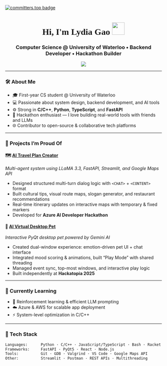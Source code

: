 <!-- Lydia Gao's GitHub Profile README -->

<!-- Top Contributor Badge (update USERNAME with your GitHub ID) -->
[![committers.top badge](https://user-badge.committers.top/canada/lydiagao.svg)](https://user-badge.committers.top/canada/lydiagao)

<h1 align="center" style="font-family: 'Times New Roman',Times, serif;">Hi, I'm Lydia Gao <img src="https://media.giphy.com/media/hvRJCLFzcasrR4ia7z/giphy.gif" width="40px"></h1>
<h3 align="center">Computer Science @ University of Waterloo • Backend Developer • Hackathon Builder</h3>

<p align="center">
  <img src="https://readme-typing-svg.herokuapp.com?font=Fira+Code&size=20&pause=1000&color=8A2BE2&center=true&vCenter=true&multiline=true&height=90&width=500&lines=Passionate+about+backend+systems+and+AI+projects.;Love+turning+ideas+into+real+tools.;Building+for+impact,+with+every+line+of+code.">
</p>


---

### 🛠️ About Me

- 🎓 First-year CS student @ University of Waterloo  
- 💻 Passionate about system design, backend development, and AI tools  
- ⚙️ Strong in **C/C++**, **Python**, **TypeScript**, and **FastAPI**  
- 🧠 Hackathon enthusiast — I love building real-world tools with friends and LLMs  
- 🌐 Contributor to open-source & collaborative tech platforms  

---

### 🚀 Projects I’m Proud Of

#### 🗺️ [AI Travel Plan Creator](https://github.com/yourusername/TravelPlanCreator)
*Multi-agent system using LLaMA 3.3, FastAPI, Streamlit, and Google Maps API*
- Designed structured multi-turn dialog logic with `<CHAT>` + `<CONTENT>` format
- Built cultural tips, visual route maps, slogan generator, and restaurant recommendations  
- Real-time itinerary updates on interactive maps with temporary & fixed markers  
- Developed for **Azure AI Developer Hackathon**  

#### 🐾 [AI Virtual Desktop Pet](https://github.com/yourusername/VirtualPetAI)
*Interactive PyQt desktop pet powered by Gemini AI*
- Created dual-window experience: emotion-driven pet UI + chat interface
- Integrated mood scoring & animations, built “Play Mode” with shared threading
- Managed event sync, top-most windows, and interactive play logic
- Built independently at **Hackatopia 2025**  

---

### 🌱 Currently Learning

- 🧠 Reinforcement learning & efficient LLM prompting  
- ☁️ Azure & AWS for scalable app deployment  
- ⚡ System-level optimization in C/C++  

---

### 🧰 Tech Stack

```bash
Languages:      Python · C/C++ · JavaScript/TypeScript · Bash · Racket  
Frameworks:     FastAPI · PyQt5 · React · Node.js  
Tools:          Git · GDB · Valgrind · VS Code · Google Maps API  
Other:          Streamlit · Postman · REST APIs · Multithreading
